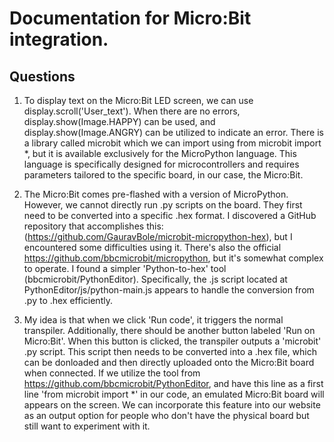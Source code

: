#  Documentation for Micro:Bit integration.



## Questions 
1. To display text on the Micro:Bit LED screen, we can use display.scroll('User_text'). When there are no errors, display.show(Image.HAPPY) can be used, 
    and display.show(Image.ANGRY) can be utilized to indicate an error. There is a library called microbit which we can import using from microbit import *, 
    but it is available exclusively for the MicroPython language. This language is specifically designed for microcontrollers and requires parameters tailored to the specific board, in our case, the Micro:Bit.

2. The Micro:Bit comes pre-flashed with a version of MicroPython. However, we cannot directly run .py scripts on the board. They first need to be converted into a specific .hex
    format. I discovered a GitHub repository that accomplishes this: (https://github.com/GauravBole/microbit-micropython-hex), but I encountered some difficulties using it. There's also the official
    https://github.com/bbcmicrobit/micropython, but it's somewhat complex to operate. I found a simpler 'Python-to-hex' tool (bbcmicrobit/PythonEditor). Specifically,
    the .js script located at PythonEditor/js/python-main.js appears to handle the conversion from .py to .hex efficiently.

3. My idea is that when we click 'Run code', it triggers the normal transpiler. Additionally, there should be another button labeled 'Run on Micro:Bit'. When this button is clicked, the transpiler outputs a
    'microbit' .py script. This script then needs to be converted into a .hex file, which can be donloaded and then directly uploaded onto the Micro:Bit board when connected. If we utilize the tool from 
    https://github.com/bbcmicrobit/PythonEditor, and have this line as a first line 'from microbit import *' in our code, an emulated Micro:Bit board will appears on the screen. We can incorporate this feature into
    our website as an output option for people who don't have the physical board but still want to experiment with it.




